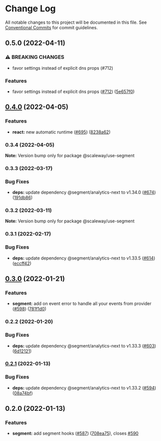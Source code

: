 # Change Log

All notable changes to this project will be documented in this file.
See [Conventional Commits](https://conventionalcommits.org) for commit guidelines.

## 0.5.0 (2022-04-11)


### ⚠ BREAKING CHANGES

* favor settings instead of explicit dns props (#712)

### Features

* favor settings instead of explicit dns props ([#712](https://github.com/scaleway/scaleway-lib/issues/712)) ([5e657f0](https://github.com/scaleway/scaleway-lib/commit/5e657f0f2483c2aa64b0c4ab6032c60df2fb0de2))



## [0.4.0](https://github.com/scaleway/scaleway-lib/compare/@scaleway/use-segment@0.3.4...@scaleway/use-segment@0.4.0) (2022-04-05)


### Features

* **react:** new automatic runtime ([#695](https://github.com/scaleway/scaleway-lib/issues/695)) ([8238a62](https://github.com/scaleway/scaleway-lib/commit/8238a6258999141c585d8051b18c1076b0a5fae5))



### 0.3.4 (2022-04-05)

**Note:** Version bump only for package @scaleway/use-segment





### 0.3.3 (2022-03-17)


### Bug Fixes

* **deps:** update dependency @segment/analytics-next to v1.34.0 ([#674](https://github.com/scaleway/scaleway-lib/issues/674)) ([191db86](https://github.com/scaleway/scaleway-lib/commit/191db86bd09eb121da8695d85ffa6f739158bf3f))



### 0.3.2 (2022-03-11)

**Note:** Version bump only for package @scaleway/use-segment





### 0.3.1 (2022-02-17)


### Bug Fixes

* **deps:** update dependency @segment/analytics-next to v1.33.5 ([#614](https://github.com/scaleway/scaleway-lib/issues/614)) ([eccff42](https://github.com/scaleway/scaleway-lib/commit/eccff428bd3471834875fff22f8a43c722252148))



## [0.3.0](https://github.com/scaleway/scaleway-lib/compare/@scaleway/use-segment@0.2.2...@scaleway/use-segment@0.3.0) (2022-01-21)


### Features

* **segment:** add on event error to handle all your events from provider ([#598](https://github.com/scaleway/scaleway-lib/issues/598)) ([781f1d0](https://github.com/scaleway/scaleway-lib/commit/781f1d02035aca0a8d582126c99631b9b68d74d0))



### 0.2.2 (2022-01-20)


### Bug Fixes

* **deps:** update dependency @segment/analytics-next to v1.33.3 ([#603](https://github.com/scaleway/scaleway-lib/issues/603)) ([6d12121](https://github.com/scaleway/scaleway-lib/commit/6d121215b4f99a5a8777fd195e5fd8b3391cb5a2))



### [0.2.1](https://github.com/scaleway/scaleway-lib/compare/@scaleway/use-segment@0.2.0...@scaleway/use-segment@0.2.1) (2022-01-13)


### Bug Fixes

* **deps:** update dependency @segment/analytics-next to v1.33.2 ([#594](https://github.com/scaleway/scaleway-lib/issues/594)) ([08a74bf](https://github.com/scaleway/scaleway-lib/commit/08a74bfa63061cf8d7bc7f4919a6fa8b397d3f16))



## 0.2.0 (2022-01-13)


### Features

* **segment:** add segment hooks ([#587](https://github.com/scaleway/scaleway-lib/issues/587)) ([708ea75](https://github.com/scaleway/scaleway-lib/commit/708ea75fc3ab976e2184081d1b030127b75668b6)), closes [#590](https://github.com/scaleway/scaleway-lib/issues/590)
